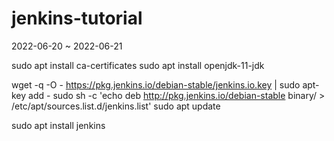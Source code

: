 # jenkins-tutorial
2022-06-20 ~ 2022-06-21

sudo apt install ca-certificates
sudo apt install openjdk-11-jdk

wget -q -O - https://pkg.jenkins.io/debian-stable/jenkins.io.key | sudo apt-key add -
sudo sh -c 'echo deb http://pkg.jenkins.io/debian-stable binary/ > /etc/apt/sources.list.d/jenkins.list'
sudo apt update

sudo apt install jenkins

